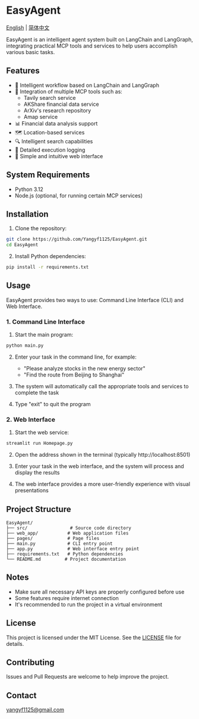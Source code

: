 # EasyAgent

[English](README.md) | [简体中文](README_ZH.md)

EasyAgent is an intelligent agent system built on LangChain and LangGraph, integrating practical MCP tools and services to help users accomplish various basic tasks.

## Features

- 🤖 Intelligent workflow based on LangChain and LangGraph
- 🔧 Integration of multiple MCP tools such as:
  - Tavily search service
  - AKShare financial data service
  - ArXiv's research repository
  - Amap service
- 📊 Financial data analysis support
- 🗺️ Location-based services
- 🔍 Intelligent search capabilities
- 📝 Detailed execution logging
- 🎨 Simple and intuitive web interface

## System Requirements

- Python 3.12
- Node.js (optional, for running certain MCP services)

## Installation

1. Clone the repository:
```bash
git clone https://github.com/Yangyf1125/EasyAgent.git
cd EasyAgent
```

2. Install Python dependencies:
```bash
pip install -r requirements.txt
```

## Usage

EasyAgent provides two ways to use: Command Line Interface (CLI) and Web Interface.

### 1. Command Line Interface

1. Start the main program:
```bash
python main.py
```

2. Enter your task in the command line, for example:
   - "Please analyze stocks in the new energy sector"
   - "Find the route from Beijing to Shanghai"

3. The system will automatically call the appropriate tools and services to complete the task

4. Type "exit" to quit the program

### 2. Web Interface

1. Start the web service:
```bash
streamlit run Homepage.py
```

2. Open the address shown in the terminal (typically http://localhost:8501)

3. Enter your task in the web interface, and the system will process and display the results

4. The web interface provides a more user-friendly experience with visual presentations

## Project Structure

```
EasyAgent/
├── src/                # Source code directory
├── web_app/           # Web application files
├── pages/             # Page files
├── main.py            # CLI entry point
├── app.py             # Web interface entry point
├── requirements.txt   # Python dependencies
└── README.md         # Project documentation
```

## Notes

- Make sure all necessary API keys are properly configured before use
- Some features require internet connection
- It's recommended to run the project in a virtual environment

## License

This project is licensed under the MIT License. See the [LICENSE](LICENSE) file for details.

## Contributing

Issues and Pull Requests are welcome to help improve the project.

## Contact

yangyf1125@gmail.com 